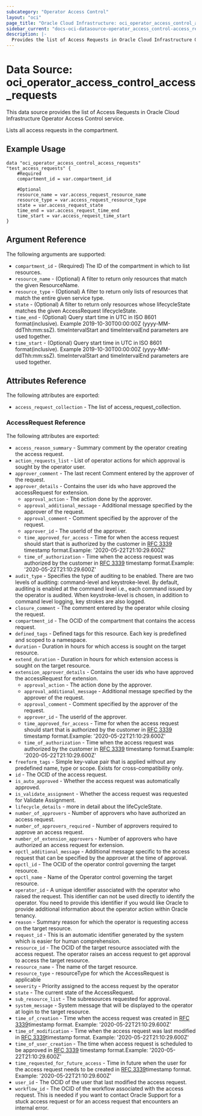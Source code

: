 ```yaml
---
subcategory: "Operator Access Control"
layout: "oci"
page_title: "Oracle Cloud Infrastructure: oci_operator_access_control_access_requests"
sidebar_current: "docs-oci-datasource-operator_access_control-access_requests"
description: |-
  Provides the list of Access Requests in Oracle Cloud Infrastructure Operator Access Control service
---
```


# Data Source: oci_operator_access_control_access_requests
This data source provides the list of Access Requests in Oracle Cloud Infrastructure Operator Access Control service.

Lists all access requests in the compartment.


## Example Usage

```hcl
data "oci_operator_access_control_access_requests" "test_access_requests" {
	#Required
	compartment_id = var.compartment_id

	#Optional
	resource_name = var.access_request_resource_name
	resource_type = var.access_request_resource_type
	state = var.access_request_state
	time_end = var.access_request_time_end
	time_start = var.access_request_time_start
}
```

## Argument Reference

The following arguments are supported:

* `compartment_id` - (Required) The ID of the compartment in which to list resources.
* `resource_name` - (Optional) A filter to return only resources that match the given ResourceName.
* `resource_type` - (Optional) A filter to return only lists of resources that match the entire given service type.
* `state` - (Optional) A filter to return only resources whose lifecycleState matches the given AccessRequest lifecycleState.
* `time_end` - (Optional) Query start time in UTC in ISO 8601 format(inclusive). Example 2019-10-30T00:00:00Z (yyyy-MM-ddThh:mm:ssZ). timeIntervalStart and timeIntervalEnd parameters are used together. 
* `time_start` - (Optional) Query start time in UTC in ISO 8601 format(inclusive). Example 2019-10-30T00:00:00Z (yyyy-MM-ddThh:mm:ssZ). timeIntervalStart and timeIntervalEnd parameters are used together. 


## Attributes Reference

The following attributes are exported:

* `access_request_collection` - The list of access_request_collection.

### AccessRequest Reference

The following attributes are exported:

* `access_reason_summary` - Summary comment by the operator creating the access request.
* `action_requests_list` - List of operator actions for which approval is sought by the operator user.
* `approver_comment` - The last recent Comment entered by the approver of the request.
* `approver_details` - Contains the user ids who have approved the accessRequest for extension.
	* `approval_action` - The action done by the approver.
	* `approval_additional_message` - Additional message specified by the approver of the request.
	* `approval_comment` - Comment specified by the approver of the request.
	* `approver_id` - The userId of the approver.
	* `time_approved_for_access` - Time for when the access request should start that is authorized by the customer in [RFC 3339](https://tools.ietf.org/html/rfc3339) timestamp format.Example: '2020-05-22T21:10:29.600Z' 
	* `time_of_authorization` - Time when the access request was authorized by the customer in [RFC 3339](https://tools.ietf.org/html/rfc3339) timestamp format.Example: '2020-05-22T21:10:29.600Z' 
* `audit_type` - Specifies the type of auditing to be enabled. There are two levels of auditing: command-level and keystroke-level.  By default, auditing is enabled at the command level i.e., each command issued by the operator is audited. When keystroke-level is chosen,  in addition to command level logging, key strokes are also logged. 
* `closure_comment` - The comment entered by the operator while closing the request.
* `compartment_id` - The OCID of the compartment that contains the access request.
* `defined_tags` - Defined tags for this resource. Each key is predefined and scoped to a namespace. 
* `duration` - Duration in hours for which access is sought on the target resource.
* `extend_duration` - Duration in hours for which extension access is sought on the target resource.
* `extension_approver_details` - Contains the user ids who have approved the accessRequest for extension.
	* `approval_action` - The action done by the approver.
	* `approval_additional_message` - Additional message specified by the approver of the request.
	* `approval_comment` - Comment specified by the approver of the request.
	* `approver_id` - The userId of the approver.
	* `time_approved_for_access` - Time for when the access request should start that is authorized by the customer in [RFC 3339](https://tools.ietf.org/html/rfc3339) timestamp format.Example: '2020-05-22T21:10:29.600Z' 
	* `time_of_authorization` - Time when the access request was authorized by the customer in [RFC 3339](https://tools.ietf.org/html/rfc3339) timestamp format.Example: '2020-05-22T21:10:29.600Z' 
* `freeform_tags` - Simple key-value pair that is applied without any predefined name, type or scope. Exists for cross-compatibility only. 
* `id` - The OCID of the access request.
* `is_auto_approved` - Whether the access request was automatically approved.
* `is_validate_assignment` - Whether the access request was requested for Validate Assignment.
* `lifecycle_details` - more in detail about the lifeCycleState.
* `number_of_approvers` - Number of approvers who have authorized an access request.
* `number_of_approvers_required` - Number of approvers required to approve an access request.
* `number_of_extension_approvers` - Number of approvers who have authorized an access request for extension.
* `opctl_additional_message` - Additional message specific to the access request that can be specified by the approver at the time of approval.
* `opctl_id` - The OCID of the operator control governing the target resource.
* `opctl_name` - Name of the Operator control governing the target resource.
* `operator_id` - A unique identifier associated with the operator who raised the request. This identifier can not be used directly to identify the operator. You need to provide this identifier if you would like Oracle to provide additional information about the operator action within Oracle tenancy. 
* `reason` - Summary reason for which the operator is requesting access on the target resource.
* `request_id` - This is an automatic identifier generated by the system which is easier for human comprehension.
* `resource_id` - The OCID of the target resource associated with the access request. The operator raises an access request to get approval to  access the target resource. 
* `resource_name` - The name of the target resource.
* `resource_type` - resourceType for which the AccessRequest is applicable
* `severity` - Priority assigned to the access request by the operator
* `state` - The current state of the AccessRequest.
* `sub_resource_list` - The subresources requested for approval.
* `system_message` - System message that will be displayed to the operator at login to the target resource.
* `time_of_creation` - Time when the access request was created in [RFC 3339](https://tools.ietf.org/html/rfc3339)timestamp format. Example: '2020-05-22T21:10:29.600Z' 
* `time_of_modification` - Time when the access request was last modified in [RFC 3339](https://tools.ietf.org/html/rfc3339)timestamp format. Example: '2020-05-22T21:10:29.600Z' 
* `time_of_user_creation` - The time when access request is scheduled to be approved in [RFC 3339](https://tools.ietf.org/html/rfc3339) timestamp format.Example: '2020-05-22T21:10:29.600Z' 
* `time_requested_for_future_access` - Time in future when the user for the access request needs to be created in [RFC 3339](https://tools.ietf.org/html/rfc3339)timestamp format. Example: '2020-05-22T21:10:29.600Z' 
* `user_id` - The OCID of the user that last modified the access request.
* `workflow_id` - The OCID of the workflow associated with the access request. This is needed if you want to contact Oracle Support for a stuck access request or for an access request that encounters an internal error. 


